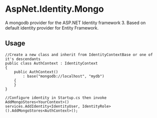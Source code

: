AspNet.Identity.Mongo
=====================

A mongodb provider for the ASP.NET Identity framework 3. Based on default identity provider for Entity Framework.

## Usage

	//Create a new class and inherit from IdentityContextBase or one of it's descendants
	public class AuthContext : IdentityContext
	{
		public AuthContext()
		    : base("mongodb://localhost", "mydb")
		{
		}
	}
	
	//Configure identity in Startup.cs then invoke AddMongoStores<YourContext>()
	services.AddIdentity<IdentityUser, IdentityRole>().AddMongoStores<AuthContext>();
